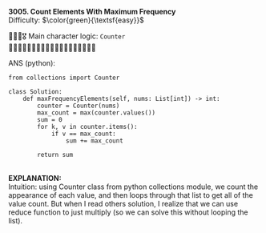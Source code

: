 **3005. Count Elements With Maximum Frequency**
<br>
Difficulty: $\color{green}{\textsf{easy}}$

🦸🏻‍♂️🎖️ Main character logic: ```Counter```
<br>
🔢🔢🔢🔢🔢🔢🔢🔢🔢🔢🔢🔢🔢🔢🔢🔢🔢🔢🔢
<br>

ANS (python):
<br>
```
from collections import Counter

class Solution:
    def maxFrequencyElements(self, nums: List[int]) -> int:
        counter = Counter(nums)
        max_count = max(counter.values())
        sum = 0
        for k, v in counter.items():
            if v == max_count:
                sum += max_count

        return sum
```

<br>
<b>EXPLANATION:</b>
<br>
Intuition: using Counter class from python collections module, we count the appearance of each value, and then loops through that list to get all of the value count. But when I read others solution, I realize that we can use reduce function to just multiply (so we can solve this without looping the list).